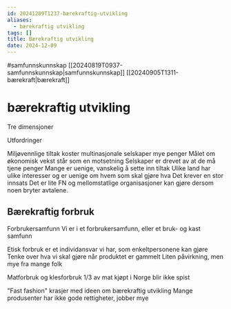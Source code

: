 ```yaml
---
id: 20241209T1237-bærekraftig-utvikling
aliases:
  - bærekraftig utvikling
tags: []
title: Bærekraftig utvikling
date: 2024-12-09
---
```


#samfunnskunnskap [[20240819T0937-samfunnskunnskap|samfunnskunnskap]] [[20240905T1311-bærekraft|bærekraft]]

# bærekraftig utvikling

Tre dimensjoner

Utfordringer

Miljøvennlige tiltak koster multinasjonale selskaper mye penger
Målet om økonomisk vekst står som en motsetning
Selskaper er drevet av at de må tjene penger
Mange er uenige, vanskelig å sette inn tiltak
Ulike land har ulike interesser og er uenige om hvem som skal gjøre hva
Det krever en stor innsats
Det er lite FN og mellomstatlige organisasjoner kan gjøre dersom noen bryter avtalene.

## Bærekraftig forbruk

Forbrukersamfunn
Vi er i et forbrukersamfunn, eller et bruk- og kast samfunn

Etisk forbruk er et individansvar vi har, som enkeltpersonene kan gjøre
Tenke over hva vi skal gjøre når produktet er gammelt
Liten påvirkning, men mye fra mange folk

Matforbruk og klesforbruk
1/3 av mat kjøpt i Norge blir ikke spist

"Fast fashion" krasjer med ideen om bærekraftig utvikling
Mange produsenter har ikke gode rettigheter, jobber mye
